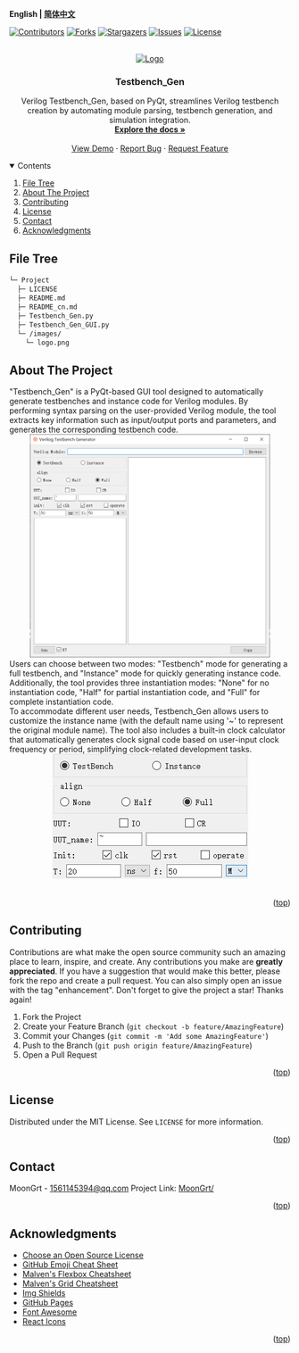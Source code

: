 **English | [简体中文](README_cn.md)**
<div id="top"></div>

[![Contributors][contributors-shield]][contributors-url]
[![Forks][forks-shield]][forks-url]
[![Stargazers][stars-shield]][stars-url]
[![Issues][issues-shield]][issues-url]
[![License][license-shield]][license-url]


<!-- PROJECT LOGO -->
<br />
<div align="center">
    <a href="https://github.com/MoonGrt/Testbench_Gen">
    <img src="images/logo.png" alt="Logo" width="80" height="80">
    </a>
<h3 align="center">Testbench_Gen</h3>
    <p align="center">
    Verilog Testbench_Gen, based on PyQt, streamlines Verilog testbench creation by automating module parsing, testbench generation, and simulation integration.
    <br />
    <a href="https://github.com/MoonGrt/Testbench_Gen"><strong>Explore the docs »</strong></a>
    <br />
    <br />
    <a href="https://github.com/MoonGrt/Testbench_Gen">View Demo</a>
    ·
    <a href="https://github.com/MoonGrt/Testbench_Gen/issues">Report Bug</a>
    ·
    <a href="https://github.com/MoonGrt/Testbench_Gen/issues">Request Feature</a>
    </p>
</div>




<!-- CONTENTS -->
<details open>
  <summary>Contents</summary>
  <ol>
    <li><a href="#file-tree">File Tree</a></li>
    <li>
      <a href="#about-the-project">About The Project</a>
      <ul>
      </ul>
    </li>
    <li><a href="#contributing">Contributing</a></li>
    <li><a href="#license">License</a></li>
    <li><a href="#contact">Contact</a></li>
    <li><a href="#acknowledgments">Acknowledgments</a></li>
  </ol>
</details>





<!-- FILE TREE -->
## File Tree

```
└─ Project
  ├─ LICENSE
  ├─ README.md
  ├─ README_cn.md
  ├─ Testbench_Gen.py
  ├─ Testbench_Gen_GUI.py
  └─ /images/
    └─ logo.png

```



<!-- ABOUT THE PROJECT -->
## About The Project

<p style=" margin-top:0px; margin-bottom:0px; margin-left:0px; margin-right:0px; -qt-block-indent:0; text-indent:0px;">&quot;Testbench_Gen&quot; is a PyQt-based GUI tool designed to automatically generate testbenches and instance code for Verilog modules. By performing syntax parsing on the user-provided Verilog module, the tool extracts key information such as input/output ports and parameters, and generates the corresponding testbench code. </p>
<p align="center" style=" margin-top:0px; margin-bottom:0px; margin-left:0px; margin-right:0px; -qt-block-indent:0; text-indent:0px;"><img src="images/Testbench_Gen.png" height="400" /></p>
<p style=" margin-top:0px; margin-bottom:0px; margin-left:0px; margin-right:0px; -qt-block-indent:0; text-indent:0px;">Users can choose between two modes: &quot;Testbench&quot; mode for generating a full testbench, and &quot;Instance&quot; mode for quickly generating instance code. Additionally, the tool provides three instantiation modes: &quot;None&quot; for no instantiation code, &quot;Half&quot; for partial instantiation code, and &quot;Full&quot; for complete instantiation code.</p>
<p style=" margin-top:0px; margin-bottom:0px; margin-left:0px; margin-right:0px; -qt-block-indent:0; text-indent:0px;">To accommodate different user needs, Testbench_Gen allows users to customize the instance name (with the default name using '~' to represent the original module name). The tool also includes a built-in clock calculator that automatically generates clock signal code based on user-input clock frequency or period, simplifying clock-related development tasks.</p>
<p align="center" style=" margin-top:0px; margin-bottom:0px; margin-left:0px; margin-right:0px; -qt-block-indent:0; text-indent:0px;"><img src="images/Setting.png" /></p>
<p style="-qt-paragraph-type:empty; margin-top:0px; margin-bottom:0px; margin-left:0px; margin-right:0px; -qt-block-indent:0; text-indent:0px;"><br /></p></body></html>
<p align="right">(<a href="#top">top</a>)</p>



<!-- CONTRIBUTING -->
## Contributing

Contributions are what make the open source community such an amazing place to learn, inspire, and create. Any contributions you make are **greatly appreciated**.
If you have a suggestion that would make this better, please fork the repo and create a pull request. You can also simply open an issue with the tag "enhancement".
Don't forget to give the project a star! Thanks again!
1. Fork the Project
2. Create your Feature Branch (`git checkout -b feature/AmazingFeature`)
3. Commit your Changes (`git commit -m 'Add some AmazingFeature'`)
4. Push to the Branch (`git push origin feature/AmazingFeature`)
5. Open a Pull Request
<p align="right">(<a href="#top">top</a>)</p>



<!-- LICENSE -->
## License

Distributed under the MIT License. See `LICENSE` for more information.
<p align="right">(<a href="#top">top</a>)</p>



<!-- CONTACT -->
## Contact

MoonGrt - 1561145394@qq.com
Project Link: [MoonGrt/](https://github.com/MoonGrt/)
<p align="right">(<a href="#top">top</a>)</p>



<!-- ACKNOWLEDGMENTS -->
## Acknowledgments

* [Choose an Open Source License](https://choosealicense.com)
* [GitHub Emoji Cheat Sheet](https://www.webpagefx.com/tools/emoji-cheat-sheet)
* [Malven's Flexbox Cheatsheet](https://flexbox.malven.co/)
* [Malven's Grid Cheatsheet](https://grid.malven.co/)
* [Img Shields](https://shields.io)
* [GitHub Pages](https://pages.github.com)
* [Font Awesome](https://fontawesome.com)
* [React Icons](https://react-icons.github.io/react-icons/search)
<p align="right">(<a href="#top">top</a>)</p>




<!-- MARKDOWN LINKS & IMAGES -->
<!-- https://www.markdownguide.org/basic-syntax/#reference-style-links -->
[contributors-shield]: https://img.shields.io/github/contributors/MoonGrt/Testbench_Gen.svg?style=for-the-badge
[contributors-url]: https://github.com/MoonGrt/Testbench_Gen/graphs/contributors
[forks-shield]: https://img.shields.io/github/forks/MoonGrt/Testbench_Gen.svg?style=for-the-badge
[forks-url]: https://github.com/MoonGrt/Testbench_Gen/network/members
[stars-shield]: https://img.shields.io/github/stars/MoonGrt/Testbench_Gen.svg?style=for-the-badge
[stars-url]: https://github.com/MoonGrt/Testbench_Gen/stargazers
[issues-shield]: https://img.shields.io/github/issues/MoonGrt/Testbench_Gen.svg?style=for-the-badge
[issues-url]: https://github.com/MoonGrt/Testbench_Gen/issues
[license-shield]: https://img.shields.io/github/license/MoonGrt/Testbench_Gen.svg?style=for-the-badge
[license-url]: https://github.com/MoonGrt/Testbench_Gen/blob/master/LICENSE

